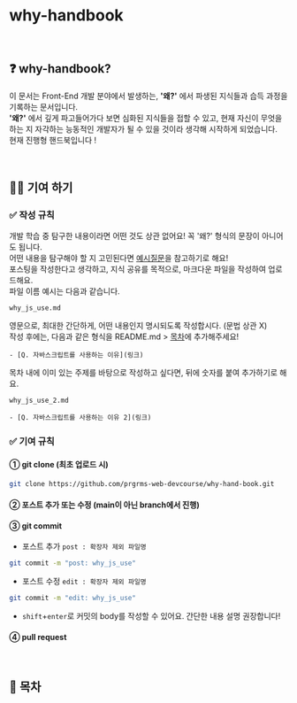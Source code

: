 # why-handbook

<br/>

## ❓ why-handbook?
이 문서는 Front-End 개발 분야에서 발생하는, **'왜?'** 에서 파생된 지식들과 습득 과정을 기록하는 문서입니다.\
**'왜?'** 에서 깊게 파고들어가다 보면 심화된 지식들을 접할 수 있고, 현재 자신이 무엇을 하는 지 자각하는 능동적인 개발자가 될 수 있을 것이라 생각해 시작하게 되었습니다. \
현재 진행형 핸드북입니다 !

<br/>

## ✍🏻 기여 하기
### ✅ 작성 규칙
개발 학습 중 탐구한 내용이라면 어떤 것도 상관 없어요! 꼭 '왜?' 형식의 문장이 아니어도 됩니다.\
어떤 내용을 탐구해야 할 지 고민된다면 [예시질문](https://github.com/prgrms-web-devcourse/why-hand-book-FE/blob/main/examples/examples.md)을 참고하기로 해요!
<br/>
포스팅을 작성한다고 생각하고, 지식 공유를 목적으로, 마크다운 파일을 작성하여 업로드해요.
<br/>
파일 이름 예시는 다음과 같습니다.
```
why_js_use.md
```
영문으로, 최대한 간단하게, 어떤 내용인지 명시되도록 작성합시다. (문법 상관 X)\
작성 후에는, 다음과 같은 형식을 README.md > [목차](#-목차)에 추가해주세요!
```
- [Q. 자바스크립트를 사용하는 이유](링크)
```
목차 내에 이미 있는 주제를 바탕으로 작성하고 싶다면, 뒤에 숫자를 붙여 추가하기로 해요.
```
why_js_use_2.md
```
```
- [Q. 자바스크립트를 사용하는 이유 2](링크)
```

### ✅ 기여 규칙

#### ① git clone (최초 업로드 시)
```bash
git clone https://github.com/prgrms-web-devcourse/why-hand-book.git
```
#### ② 포스트 추가 또는 수정 (main이 아닌 branch에서 진행)
#### ③ git commit
* 포스트 추가 `post : 확장자 제외 파일명`
```bash
git commit -m "post: why_js_use"
```
* 포스트 수정 `edit : 확장자 제외 파일명`
```bash
git commit -m "edit: why_js_use"
```
* `shift`+`enter`로 커밋의 body를 작성할 수 있어요. 간단한 내용 설명 권장합니다!

#### ④ pull request 

<br/>

## 🔖 목차

